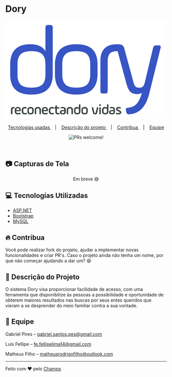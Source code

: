 ﻿


# Dory

![Logo Dory](https://raw.githubusercontent.com/GabriPires/pi-dory/master/Images/Logo_3.0.png)
  <p align="center">
  <a href="#computer-tecnologias-utilizadas">
    Tecnologias usadas
  </a>
  &nbsp;&nbsp;&nbsp;|&nbsp;&nbsp;&nbsp;
  <a href="#octocat-project-description">
    Descrição do projeto
  </a>
  &nbsp;&nbsp;&nbsp;|&nbsp;&nbsp;&nbsp;
  <a href="#fire-contribua">
    Contribua
  </a>
  &nbsp;&nbsp;&nbsp;|&nbsp;&nbsp;&nbsp;
  <a href="#team">
    Equipe
  </a>
</p>

<p align="center">
 <img src="https://img.shields.io/static/v1?label=PRs&message=welcome&color=7159c1&labelColor=000000" alt="PRs welcome!" />
</p>

<br>

## :camera: Capturas de Tela
<p align="center">
	Em breve 😅
    <!-- <image src=".github/screenshots1.png"> -->
</p>

## :computer: Tecnologías Utilizadas

- [ASP.NET](https://dotnet.microsoft.com/apps/aspnet)
- [Bootstrap](https://getbootstrap.com/)
- [MySQL](https://www.mysql.com/)

## :fire: Contribua

Você pode realizar fork do projeto, ajudar a implementar novas funcionalidades e criar PR's.
Caso o projeto ainda não tenha um nome, por que não começar ajudando a dar um? 😆

## 🔎 Descrição do Projeto

O sistema Dory visa proporcionar facilidade de acesso, com uma ferramenta que disponibilize às pessoas a possibilidade e oportunidade de obterem maiores resultados nas buscas por seus entes queridos que vieram a se desprender do meio familiar contra a sua vontade.

## 🥇 Equipe

Gabriel Pires –  [gabriel.santos.pes@gmail.com](mailto:gabriel.santos.pes@gmail.com)

Luis Fellipe –  [fe.fellipelima14@gmail.com](mailto:fe.fellipelima14@gmail.com)

Matheus Filho –  [matheusrodrigofilho@outlook.com](mailto:matheusrodrigofilho@outlook.com)

---

Feito com :heart: pelo [Champs](https://gtihub.com/GabriPires)

